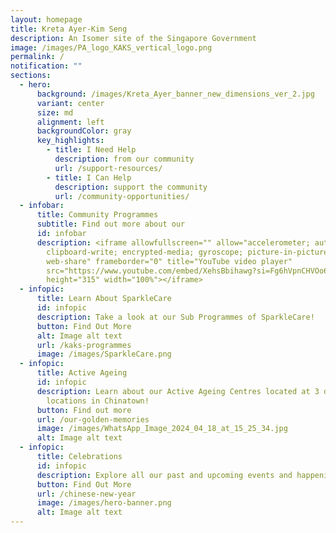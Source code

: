 ```yaml
---
layout: homepage
title: Kreta Ayer-Kim Seng
description: An Isomer site of the Singapore Government
image: /images/PA_logo_KAKS_vertical_logo.png
permalink: /
notification: ""
sections:
  - hero:
      background: /images/Kreta_Ayer_banner_new_dimensions_ver_2.jpg
      variant: center
      size: md
      alignment: left
      backgroundColor: gray
      key_highlights:
        - title: I Need Help
          description: from our community
          url: /support-resources/
        - title: I Can Help
          description: support the community
          url: /community-opportunities/
  - infobar:
      title: Community Programmes
      subtitle: Find out more about our
      id: infobar
      description: <iframe allowfullscreen="" allow="accelerometer; autoplay;
        clipboard-write; encrypted-media; gyroscope; picture-in-picture;
        web-share" frameborder="0" title="YouTube video player"
        src="https://www.youtube.com/embed/XehsBbihawg?si=Fg6hVpnCHVOo6C7c"
        height="315" width="100%"></iframe>
  - infopic:
      title: Learn About SparkleCare
      id: infopic
      description: Take a look at our Sub Programmes of SparkleCare!
      button: Find Out More
      alt: Image alt text
      url: /kaks-programmes
      image: /images/SparkleCare.png
  - infopic:
      title: Active Ageing
      id: infopic
      description: Learn about our Active Ageing Centres located at 3 different
        locations in Chinatown!
      button: Find out more
      url: /our-golden-memories
      image: /images/WhatsApp_Image_2024_04_18_at_15_25_34.jpg
      alt: Image alt text
  - infopic:
      title: Celebrations
      id: infopic
      description: Explore all our past and upcoming events and happenings!
      button: Find Out More
      url: /chinese-new-year
      image: /images/hero-banner.png
      alt: Image alt text
---
```

